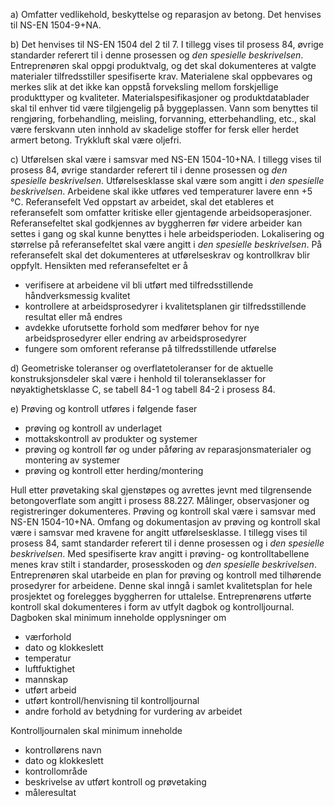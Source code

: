 a) Omfatter vedlikehold, beskyttelse og reparasjon av betong. Det henvises til NS-EN 1504-9+NA.

b) Det henvises til NS-EN 1504 del 2 til 7. I tillegg vises til prosess 84, øvrige standarder referert til i denne prosessen og *den spesielle beskrivelsen*.
Entreprenøren skal oppgi produktvalg, og det skal dokumenteres at valgte materialer tilfredsstiller spesifiserte krav.
Materialene skal oppbevares og merkes slik at det ikke kan oppstå forveksling mellom forskjellige produkttyper og kvaliteter. Materialspesifikasjoner og produktdatablader skal til enhver tid være tilgjengelig på byggeplassen.
Vann som benyttes til rengjøring, forbehandling, meisling, forvanning, etterbehandling, etc., skal være ferskvann uten innhold av skadelige stoffer for fersk eller herdet armert betong. Trykkluft skal være oljefri.

c) Utførelsen skal være i samsvar med NS-EN 1504-10+NA. I tillegg vises til prosess 84, øvrige standarder referert til i denne prosessen og *den spesielle beskrivelsen*.
Utførelsesklasse skal være som angitt i *den spesielle beskrivelsen*.
Arbeidene skal ikke utføres ved temperaturer lavere enn +5 °C.
Referansefelt
Ved oppstart av arbeidet, skal det etableres et referansefelt som omfatter kritiske eller gjentagende arbeidsoperasjoner. Referansefeltet skal godkjennes av byggherren før videre arbeider kan settes i gang og skal kunne benyttes i hele arbeidsperioden. Lokalisering og størrelse på referansefeltet skal være angitt i *den spesielle beskrivelsen*. På referansefelt skal det dokumenteres at utførelseskrav og kontrollkrav blir oppfylt.
Hensikten med referansefeltet er å
-  verifisere at arbeidene vil bli utført med tilfredsstillende håndverksmessig kvalitet
-  kontrollere at arbeidsprosedyrer i kvalitetsplanen gir tilfredsstillende resultat eller må endres
-  avdekke uforutsette forhold som medfører behov for nye arbeidsprosedyrer eller endring av arbeidsprosedyrer
-  fungere som omforent referanse på tilfredsstillende utførelse

d) Geometriske toleranser og overflatetoleranser for de aktuelle konstruksjonsdeler skal være i henhold til toleranseklasser for nøyaktighetsklasse C, se tabell 84-1 og tabell 84-2 i prosess 84.

e) Prøving og kontroll utføres i følgende faser
-  prøving og kontroll av underlaget
-  mottakskontroll av produkter og systemer
-  prøving og kontroll før og under påføring av reparasjonsmaterialer og montering av systemer
-  prøving og kontroll etter herding/montering

Hull etter prøvetaking skal gjenstøpes og avrettes jevnt med tilgrensende betongoverflate som angitt i prosess 88.227.
Målinger, observasjoner og registreringer dokumenteres.
Prøving og kontroll skal være i samsvar med NS-EN 1504-10+NA. Omfang og dokumentasjon av prøving og kontroll skal være i samsvar med kravene for angitt utførelsesklasse. I tillegg vises til prosess 84, samt standarder referert til i denne prosessen og i *den spesielle beskrivelsen*. Med spesifiserte krav angitt i prøving- og kontrolltabellene menes krav stilt i standarder, prosesskoden og *den spesielle beskrivelsen*. Entreprenøren skal utarbeide en plan for prøving og kontroll med tilhørende prosedyrer for arbeidene. Denne skal inngå i samlet kvalitetsplan for hele prosjektet og forelegges byggherren for uttalelse.
Entreprenørens utførte kontroll skal dokumenteres i form av utfylt dagbok og kontrolljournal.
Dagboken skal minimum inneholde opplysninger om
-  værforhold
-  dato og klokkeslett
-  temperatur
-  luftfuktighet
-  mannskap
-  utført arbeid
-  utført kontroll/henvisning til kontrolljournal
-  andre forhold av betydning for vurdering av arbeidet

Kontrolljournalen skal minimum inneholde
-  kontrollørens navn
-  dato og klokkeslett
-  kontrollområde
-  beskrivelse av utført kontroll og prøvetaking
-  måleresultat

